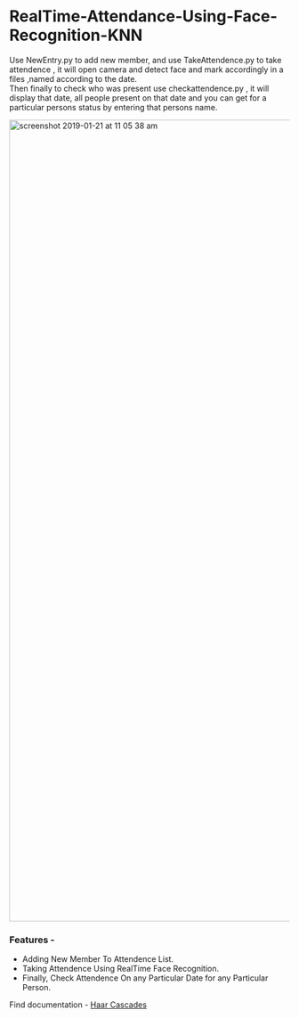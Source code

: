#  RealTime-Attendance-Using-Face-Recognition-KNN


Use NewEntry.py to add new member, and use TakeAttendence.py to take attendence , it will open camera and detect face and mark accordingly in a files ,named according to the date.
</br>
Then finally to check who was present use checkattendence.py , it will display that date, all people present on that date and you can get for a particular persons status by entering that persons name.

<img width="1440" alt="screenshot 2019-01-21 at 11 05 38 am" src="https://user-images.githubusercontent.com/35291991/51454871-f5431b00-1d6c-11e9-8edf-5080ef4382fe.png">

### Features -
* Adding New Member To Attendence List. </br>
* Taking Attendence Using RealTime Face Recognition. </br>
* Finally, Check Attendence On any Particular Date for any Particular Person. </br>

Find documentation -  [Haar Cascades](https://docs.opencv.org/3.4.1/d7/d8b/tutorial_py_face_detection.html)
